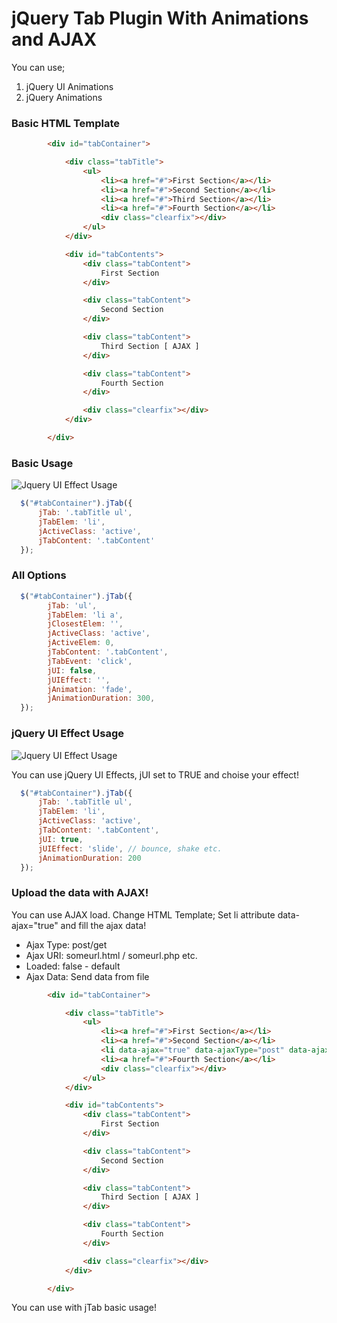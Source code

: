 # jQuery Tab Plugin With Animations and AJAX
You can use;
1. jQuery UI Animations
2. jQuery Animations

### Basic HTML Template
```html
        <div id="tabContainer">

            <div class="tabTitle">
                <ul>
                    <li><a href="#">First Section</a></li>
                    <li><a href="#">Second Section</a></li>
                    <li><a href="#">Third Section</a></li>
                    <li><a href="#">Fourth Section</a></li>
                    <div class="clearfix"></div>
                </ul>
            </div>

            <div id="tabContents">
                <div class="tabContent">
                    First Section
                </div>

                <div class="tabContent">
                    Second Section
                </div>

                <div class="tabContent">
                    Third Section [ AJAX ]
                </div>

                <div class="tabContent">
                    Fourth Section
                </div>

                <div class="clearfix"></div>
            </div>

        </div>
```

### Basic Usage
![Jquery UI Effect Usage](http://e-yurtseven.net/jTab/bounce.gif)

```javascript
  $("#tabContainer").jTab({
      jTab: '.tabTitle ul', 
      jTabElem: 'li',
      jActiveClass: 'active',
      jTabContent: '.tabContent'
  });
```
### All Options
```javascript
  $("#tabContainer").jTab({
        jTab: 'ul',
        jTabElem: 'li a',
        jClosestElem: '',
        jActiveClass: 'active',
        jActiveElem: 0,
        jTabContent: '.tabContent',
        jTabEvent: 'click',
        jUI: false,
        jUIEffect: '',
        jAnimation: 'fade',
        jAnimationDuration: 300,
  });
```
### jQuery UI Effect Usage
![Jquery UI Effect Usage](http://e-yurtseven.net/jTab/bounce.gif)

You can use jQuery UI Effects, jUI set to TRUE and choise your effect!
```javascript
  $("#tabContainer").jTab({
      jTab: '.tabTitle ul', 
      jTabElem: 'li',
      jActiveClass: 'active',
      jTabContent: '.tabContent',
      jUI: true,
      jUIEffect: 'slide', // bounce, shake etc.
      jAnimationDuration: 200
  });
```
### Upload the data with AJAX!
You can use AJAX load. Change HTML Template;
Set li attribute data-ajax="true" and fill the ajax data!
* Ajax Type: post/get
* Ajax URI: someurl.html / someurl.php etc.
* Loaded: false - default
* Ajax Data: Send data from file

```html
        <div id="tabContainer">

            <div class="tabTitle">
                <ul>
                    <li><a href="#">First Section</a></li>
                    <li><a href="#">Second Section</a></li>
                    <li data-ajax="true" data-ajaxType="post" data-ajaxURI="ajax.php" data-loaded="false" data-ajaxData="data=data"><a href="#">Third Section [ AJAX ]</a></li>
                    <li><a href="#">Fourth Section</a></li>
                    <div class="clearfix"></div>
                </ul>
            </div>

            <div id="tabContents">
                <div class="tabContent">
                    First Section
                </div>

                <div class="tabContent">
                    Second Section
                </div>

                <div class="tabContent">
                    Third Section [ AJAX ]
                </div>

                <div class="tabContent">
                    Fourth Section
                </div>

                <div class="clearfix"></div>
            </div>

        </div>
```
You can use with jTab basic usage!

